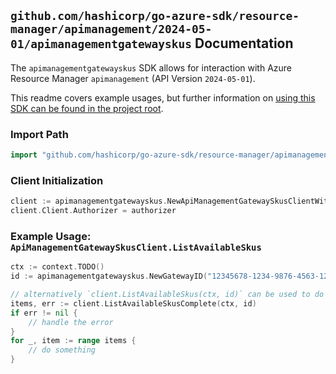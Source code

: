 
## `github.com/hashicorp/go-azure-sdk/resource-manager/apimanagement/2024-05-01/apimanagementgatewayskus` Documentation

The `apimanagementgatewayskus` SDK allows for interaction with Azure Resource Manager `apimanagement` (API Version `2024-05-01`).

This readme covers example usages, but further information on [using this SDK can be found in the project root](https://github.com/hashicorp/go-azure-sdk/tree/main/docs).

### Import Path

```go
import "github.com/hashicorp/go-azure-sdk/resource-manager/apimanagement/2024-05-01/apimanagementgatewayskus"
```


### Client Initialization

```go
client := apimanagementgatewayskus.NewApiManagementGatewaySkusClientWithBaseURI("https://management.azure.com")
client.Client.Authorizer = authorizer
```


### Example Usage: `ApiManagementGatewaySkusClient.ListAvailableSkus`

```go
ctx := context.TODO()
id := apimanagementgatewayskus.NewGatewayID("12345678-1234-9876-4563-123456789012", "example-resource-group", "gatewayValue")

// alternatively `client.ListAvailableSkus(ctx, id)` can be used to do batched pagination
items, err := client.ListAvailableSkusComplete(ctx, id)
if err != nil {
	// handle the error
}
for _, item := range items {
	// do something
}
```
